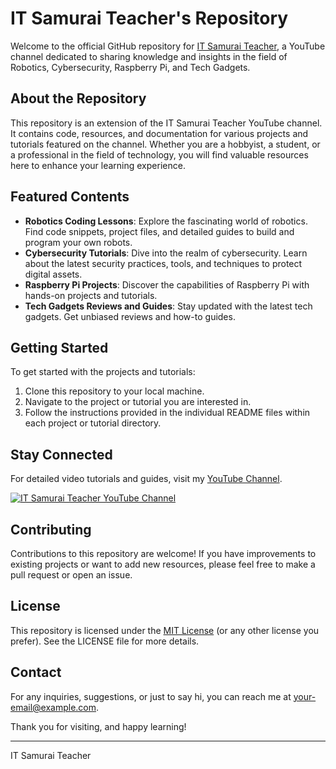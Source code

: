 # IT Samurai Teacher's Repository

Welcome to the official GitHub repository for [IT Samurai Teacher](https://www.youtube.com/@ITSamuraiTeacher), a YouTube channel dedicated to sharing knowledge and insights in the field of Robotics, Cybersecurity, Raspberry Pi, and Tech Gadgets.

## About the Repository

This repository is an extension of the IT Samurai Teacher YouTube channel. It contains code, resources, and documentation for various projects and tutorials featured on the channel. Whether you are a hobbyist, a student, or a professional in the field of technology, you will find valuable resources here to enhance your learning experience.

## Featured Contents

- **Robotics Coding Lessons**: Explore the fascinating world of robotics. Find code snippets, project files, and detailed guides to build and program your own robots.
- **Cybersecurity Tutorials**: Dive into the realm of cybersecurity. Learn about the latest security practices, tools, and techniques to protect digital assets.
- **Raspberry Pi Projects**: Discover the capabilities of Raspberry Pi with hands-on projects and tutorials.
- **Tech Gadgets Reviews and Guides**: Stay updated with the latest tech gadgets. Get unbiased reviews and how-to guides.

## Getting Started

To get started with the projects and tutorials:
1. Clone this repository to your local machine.
2. Navigate to the project or tutorial you are interested in.
3. Follow the instructions provided in the individual README files within each project or tutorial directory.

## Stay Connected

For detailed video tutorials and guides, visit my [YouTube Channel](https://www.youtube.com/@ITSamuraiTeacher).

[![IT Samurai Teacher YouTube Channel]([image](https://github.com/IT-Samurai-Teacher/Elegoo/assets/127447902/b9c06c7f-b3b4-477a-9b46-f0695540ae1c)
)](https://www.youtube.com/@ITSamuraiTeacher "Visit IT Samurai Teacher YouTube Channel")

## Contributing

Contributions to this repository are welcome! If you have improvements to existing projects or want to add new resources, please feel free to make a pull request or open an issue.

## License

This repository is licensed under the [MIT License](LICENSE.md) (or any other license you prefer). See the LICENSE file for more details.

## Contact

For any inquiries, suggestions, or just to say hi, you can reach me at [your-email@example.com](mailto:bsdoole@samuraiteacher.com).

Thank you for visiting, and happy learning!

---
IT Samurai Teacher
